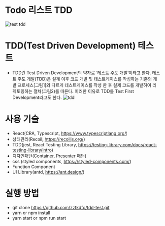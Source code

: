 # Todo 리스트 TDD
![test tdd](https://user-images.githubusercontent.com/25785800/143210674-627d5d30-16d1-4e7b-8f67-f5cdebbe9139.PNG)

# TDD(Test Driven Development) 테스트
- TDD란 Test Driven Development의 약자로 ‘테스트 주도 개발’이라고 한다.
	테스트 주도 개발(TDD)은 설계 이후 코드 개발 및 테스트케이스를 작성하는 기존의 개발 프로세스[그림1]와 다르게 테스트케이스를 작성 한 후 실제 코드를 개발하여 리펙토링하는 절차(그림2)를 따른다. 이러한 이유로 TDD를 Test First Development라고도 한다.
![tdd](https://user-images.githubusercontent.com/25785800/143209648-b10ccfce-e6e1-498e-b65a-36da45e82ce3.png)

# 사용 기술
- React(CRA, Typescript, https://www.typescriptlang.org/)
- 상태관리(Recoil, https://recoiljs.org/)
- TDD(jest, React Testing Library, https://testing-library.com/docs/react-testing-library/intro)
- 디자인패턴(Container, Presenter 패턴)
- css (styled components, https://styled-components.com/)
- Function Component
- UI Library(antd, https://ant.design/)

# 실행 방법
- git clone https://github.com/zztkdfo/tdd-test.git
- yarn or npm install
- yarn start or npm run start
